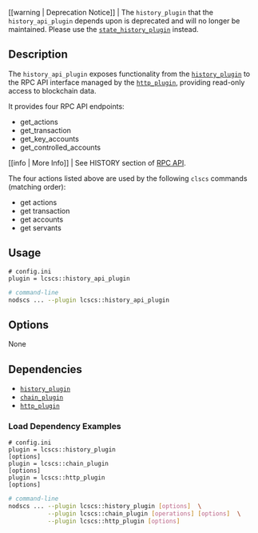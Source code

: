 [[warning | Deprecation Notice]]
| The `history_plugin` that the `history_api_plugin` depends upon is deprecated and will no longer be maintained. Please use the [`state_history_plugin`](../state_history_plugin/index.md) instead.

## Description

The `history_api_plugin` exposes functionality from the [`history_plugin`](../history_plugin/index.md) to the RPC API interface managed by the [`http_plugin`](../http_plugin/index.md), providing read-only access to blockchain data.

It provides four RPC API endpoints:

* get_actions
* get_transaction
* get_key_accounts
* get_controlled_accounts

[[info | More Info]]
| See HISTORY section of [RPC API](https://developers.scs.io/lcscs-nodscs/reference).

The four actions listed above are used by the following `clscs` commands (matching order):

* get actions
* get transaction
* get accounts
* get servants

## Usage

```console
# config.ini
plugin = lcscs::history_api_plugin
```
```sh
# command-line
nodscs ... --plugin lcscs::history_api_plugin
```

## Options

None

## Dependencies

* [`history_plugin`](../history_plugin/index.md)
* [`chain_plugin`](../chain_plugin/index.md)
* [`http_plugin`](../http_plugin/index.md)

### Load Dependency Examples

```console
# config.ini
plugin = lcscs::history_plugin
[options]
plugin = lcscs::chain_plugin
[options]
plugin = lcscs::http_plugin
[options]
```
```sh
# command-line
nodscs ... --plugin lcscs::history_plugin [options]  \
           --plugin lcscs::chain_plugin [operations] [options]  \
           --plugin lcscs::http_plugin [options]
```

